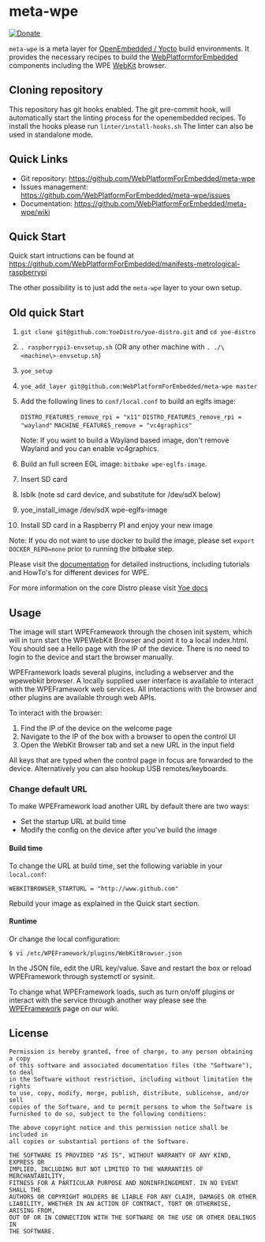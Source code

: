 # meta-wpe

[![Donate](https://img.shields.io/badge/Donate-PayPal-green.svg)](https://www.paypal.com/cgi-bin/webscr?cmd=_s-xclick&hosted_button_id=55UJZHTXW8VTE)

`meta-wpe` is a meta layer for [OpenEmbedded / Yocto](https://www.yoctoproject.org/) build environments.
It provides the necessary recipes to build the [WebPlatformforEmbedded](https://wpewebkit.org/) components including the WPE [WebKit](https://webkit.org/) browser.

## Cloning repository
This repository has git hooks enabled.
The git pre-commit hook, will automatically start the linting process for the openembedded recipes.
To install the hooks please run `linter/install-hooks.sh`
The linter can also be used in standalone mode.

## Quick Links

* Git repository: <https://github.com/WebPlatformForEmbedded/meta-wpe>
* Issues management: <https://github.com/WebPlatformForEmbedded/meta-wpe/issues>
* Documentation: <https://github.com/WebPlatformForEmbedded/meta-wpe/wiki>
## Quick Start
Quick start intructions can be found at <https://github.com/WebPlatformForEmbedded/manifests-metrological-raspberrypi>

The other possibility is to just add the `meta-wpe` layer to your own setup.

## Old quick Start

1. `git clone git@github.com:YoeDistro/yoe-distro.git` and `cd yoe-distro`
2. `. raspberrypi3-envsetup.sh` (OR any other machine with `. ./\<machine\>-envsetup.sh`)
3. `yoe_setup`
4. `yoe_add_layer git@github.com:WebPlatformForEmbedded/meta-wpe master`
5. Add the following lines to `conf/local.conf` to build an eglfs image:

    `DISTRO_FEATURES_remove_rpi = "x11"`
    `DISTRO_FEATURES_remove_rpi = "wayland"`
    `MACHINE_FEATURES_remove = "vc4graphics"`

    Note: If you want to build a Wayland based image, don't remove Wayland and you can enable vc4graphics.

6. Build an full screen EGL image: `bitbake wpe-eglfs-image`.
7. Insert SD card
8. lsblk (note sd card device, and substitute for /dev/sdX below)
9. yoe_install_image /dev/sdX wpe-eglfs-image
10. Install SD card in a Raspberry PI and enjoy your new image

Note: If you do not want to use docker to build the image, please set `export DOCKER_REPO=none` prior to running the bitbake step.

Please visit the [documentation](https://github.com/WebPlatformForEmbedded/meta-wpe/wiki) for detailed instructions, including tutorials and HowTo's for different devices for WPE.

For more information on the core Distro please visit [Yoe docs](https://github.com/YoeDistro/yoe-distro/blob/master/docs/README.md)

## Usage

The image will start WPEFramework through the chosen init system, which will in turn start the WPEWebKit Browser and point it to a local index.html. You should see a Hello page with the IP of the device. There is no need to login to the device and start the browser manually.

WPEFramework loads several plugins, including a webserver and the wpewebkit browser. A locally supplied user interface is available to interact with the WPEFramework web services. All interactions with the browser and other plugins are available through web APIs. 

To interact with the browser:

1. Find the IP of the device on the welcome page
2. Navigate to the IP of the box with a browser to open the control UI
3. Open the WebKit Browser tab and set a new URL in the input field

All keys that are typed when the control page in focus are forwarded to the device. Alternatively you can also hookup USB remotes/keyboards.

### Change default URL

To make WPEFramework load another URL by default there are two ways:

* Set the startup URL at build time
* Modify the config on the device after you've build the image

#### Build time

To change the URL at build time, set the following variable in your `local.conf`:

```
WEBKITBROWSER_STARTURL = "http://www.github.com"
```

Rebuild your image as explained in the Quick start section. 


#### Runtime

Or change the local configuration:

```
$ vi /etc/WPEFramework/plugins/WebKitBrowser.json
```

In the JSON file, edit the URL key/value. Save and restart the box or reload WPEFramework through systemctl or sysinit.

To change what WPEFramework loads, such as turn on/off plugins or interact with the service through another way please see the [WPEFramework](https://github.com/WebPlatformForEmbedded/meta-wpe/wiki/WPEFramework) page on our wiki.

## License

    Permission is hereby granted, free of charge, to any person obtaining a copy 
    of this software and associated documentation files (the "Software"), to deal 
    in the Software without restriction, including without limitation the rights 
    to use, copy, modify, merge, publish, distribute, sublicense, and/or sell 
    copies of the Software, and to permit persons to whom the Software is 
    furnished to do so, subject to the following conditions:
    
    The above copyright notice and this permission notice shall be included in 
    all copies or substantial portions of the Software.
    
    THE SOFTWARE IS PROVIDED "AS IS", WITHOUT WARRANTY OF ANY KIND, EXPRESS OR 
    IMPLIED, INCLUDING BUT NOT LIMITED TO THE WARRANTIES OF MERCHANTABILITY, 
    FITNESS FOR A PARTICULAR PURPOSE AND NONINFRINGEMENT. IN NO EVENT SHALL THE 
    AUTHORS OR COPYRIGHT HOLDERS BE LIABLE FOR ANY CLAIM, DAMAGES OR OTHER 
    LIABILITY, WHETHER IN AN ACTION OF CONTRACT, TORT OR OTHERWISE, ARISING FROM, 
    OUT OF OR IN CONNECTION WITH THE SOFTWARE OR THE USE OR OTHER DEALINGS IN 
    THE SOFTWARE.
